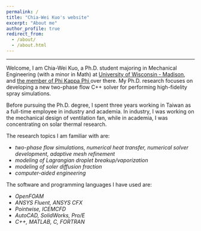 ```yaml
---
permalink: /
title: "Chia-Wei Kuo's website"
excerpt: "About me"
author_profile: true
redirect_from: 
  - /about/
  - /about.html
---
```

------
Welcome, I am Chia-Wei Kuo, a Ph.D. student majoring in Mechanical Engineering (with a minor in Math) at [University of Wisconsin - Madison](https://www.wisc.edu/), and [the member of Phi Kappa Phi ](https://phikappaphi.advising.wisc.edu/) over there. My Ph.D. research focuses on developing a new two-phase flow C++ solver for performing high-fidelity spray simulations. 

Before pursuing the Ph.D. degree, I spent three years working in Taiwan as a full-time employee in industry and academia. In industry, I was working on the mechanical design of ventilation fan, while in academia, I was concentrating on solar thermal research. 

The research topics I am familiar with are:
- _two-phase flow simulations, numerical heat transfer, numerical solver development, adaptive mesh refinement_
- _modeling of Lagrangian droplet breakup/vaporization_
- _modeling of soler diffusion fraction_
- _computer-aided engineering_

The software and programming languages I have used are:
- _OpenFOAM_
- _ANSYS Fluent, ANSYS CFX_
- _Pointwise, ICEMCFD_ 
- _AutoCAD, SolidWorks, Pro/E_
- _C++, MATLAB, C, FORTRAN_
